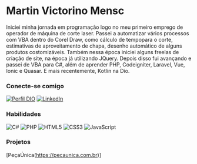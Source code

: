 
# Martin Victorino Mensc
Iniciei minha jornada em programação logo no meu primeiro emprego de operador de máquina de corte laser. Passei a automatizar vários processos com VBA dentro do Corel Draw, como cálculo de tempopara o corte, estimativas de aproveitamento de chapa, desenho automático de alguns produtos costomizáveis. Também nessa época iniciei alguns freelas de criação de site, na época já utilizando JQuery. Depois disso fui avançando e passei de VBA para C#, além de aprender PHP, Codeigniter, Laravel, Vue, Ionic e Quasar. E mais recentemente, Kotlin na Dio.

### Conecte-se comigo
[![Perfil DIO](https://img.shields.io/badge/-Meu%20Perfil%20na%20DIO-30A3DC?style=for-the-badge)](https://web.dio.me/users/martin_pessoa)
[![LinkedIn](https://img.shields.io/badge/-LinkedIn-000?style=for-the-badge&logo=linkedin&logoColor=30A3DC)](https://www.linkedin.com/in/martin-mensch-ba149825)


### Habilidades
![C#](https://img.shields.io/badge/C%23-000?style=for-the-badge&logo=dotnet&logoColor=30A3DC)
![PHP](https://img.shields.io/badge/PHP-000?style=for-the-badge&logo=php&logoColor=30A3DC)
![HTML5](https://img.shields.io/badge/HTML-000?style=for-the-badge&logo=html5&logoColor=30A3DC)
![CSS3](https://img.shields.io/badge/CSS3-000?style=for-the-badge&logo=css3&logoColor=E94D5F)
![JavaScript](https://img.shields.io/badge/JavaScript-000?style=for-the-badge&logo=javascript&logoColor=30A3DC)

### Projetos
[PeçaÚnica(https://pecaunica.com.br)]
